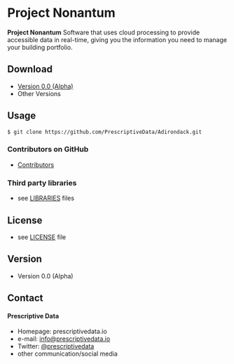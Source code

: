 Project Nonantum
======
**Project Nonantum** Software that uses cloud processing to provide accessible data in real-time,
giving you the information you need to manage your building portfolio.



## Download
* [Version 0.0 (Alpha)](https://github.com/PrescriptiveData/Adirondack.git)
* Other Versions

## Usage
```
$ git clone https://github.com/PrescriptiveData/Adirondack.git
```


### Contributors on GitHub
* [Contributors](https://github.com/PrescriptiveData/Adirondack/graphs/contributors)



### Third party libraries
* see [LIBRARIES](https://github.com/username/sw-name/blob/master/LIBRARIES.md) files

## License 
* see [LICENSE](https://github.com/username/sw-name/blob/master/LICENSE.md) file

## Version 
* Version 0.0 (Alpha)


## Contact
#### Prescriptive Data
* Homepage: prescriptivedata.io
* e-mail: info@prescriptivedata.io
* Twitter: [@prescriptivedata](https://twitter.com/twitterhandle "twitterhandle on twitter")
* other communication/social media
